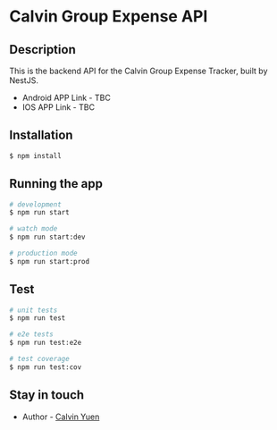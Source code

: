 # Calvin Group Expense API

## Description

This is the backend API for the Calvin Group Expense Tracker, built by NestJS.

- Android APP Link - TBC
- IOS APP Link - TBC

## Installation

```bash
$ npm install
```

## Running the app

```bash
# development
$ npm run start

# watch mode
$ npm run start:dev

# production mode
$ npm run start:prod
```

## Test

```bash
# unit tests
$ npm run test

# e2e tests
$ npm run test:e2e

# test coverage
$ npm run test:cov
```

## Stay in touch

- Author - [Calvin Yuen](https://portfolio-calvin-yuen.vercel.app/)
